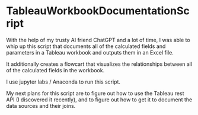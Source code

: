 # TableauWorkbookDocumentationScript

With the help of my trusty AI friend ChatGPT and a lot of time, I was able to whip up this script that documents all of the calculated fields and parameters in a Tableau workbook and outputs them in an Excel file.

It additionally creates a flowcart that visualizes the relationships between all of the calculated fields in the workbook.

I use jupyter labs / Anaconda to run this script.

My next plans for this script are to figure out how to use the Tableau rest API (I discovered it recently), and to figure out how to get it to document the data sources and their joins.
